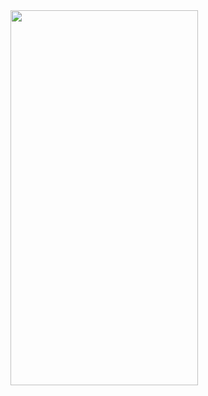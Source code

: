 <img src="https://github.com/user-attachments/assets/d9cb90ea-45bc-4efe-b0f3-4b640487b7f4" width="300" height="600">
